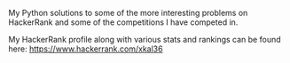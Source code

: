 My Python solutions to some of the more interesting problems on HackerRank and some of the competitions I have competed in.

My HackerRank profile along with various stats and rankings can be found here: <https://www.hackerrank.com/xkal36>
